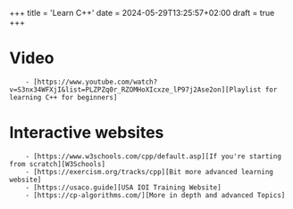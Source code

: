 +++
title = 'Learn C++'
date = 2024-05-29T13:25:57+02:00
draft = true
+++


# Video
        - [https://www.youtube.com/watch?v=S3nx34WFXjI&list=PLZPZq0r_RZOMHoXIcxze_lP97j2Ase2on][Playlist for learning C++ for beginners]

# Interactive websites
        - [https://www.w3schools.com/cpp/default.asp][If you're starting from scratch][W3Schools]
        - [https://exercism.org/tracks/cpp][Bit more advanced learning website]
        - [https://usaco.guide][USA IOI Training Website]
        - [https://cp-algorithms.com/][More in depth and advanced Topics]

